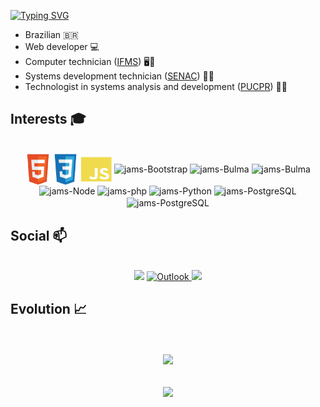 [![Typing SVG](https://readme-typing-svg.herokuapp.com/?color=3369e8&size=35&center=true&vCenter=true&width=1000&lines=Hello,+welcome+to+my+Github!;I'm+João+Augusto+Maia+de+Souza)](https://git.io/typing-svg)

  * Brazilian 🇧🇷
  * Web developer 💻
  * Computer technician (<a href="https://www.ifms.edu.br/">IFMS</a>) 🖥️🔧
  * Systems development technician (<a href="https://ww3.ms.senac.br/Escolas/Campo-Grande/Hub-Academy">SENAC</a>) 🧑‍💻
 * Technologist in systems analysis and development (<a href="https://www.pucpr.br/">PUCPR</a>) 🧑‍💻

<h2> Interests 🎓 </h2>

<div style="display: inline_block" align="center">
<br/>
  <img align="center" alt="jamz-HTML" height="50" width="40" margin="30px" src="https://raw.githubusercontent.com/devicons/devicon/master/icons/html5/html5-original.svg"/>
  
  <img align="center" alt="Augusto-css" height="50" width="40" margin="30px" src="https://raw.githubusercontent.com/devicons/devicon/master/icons/css3/css3-original.svg"/>
  
  <img align="center" alt="jams-Js" height="40" width="50" margin="50px" src="https://raw.githubusercontent.com/devicons/devicon/master/icons/javascript/javascript-plain.svg"/>
  
  <img align="center" alt="jams-Bootstrap" height="60" width="50" margin="50px" src="https://cdn.jsdelivr.net/gh/devicons/devicon/icons/bootstrap/bootstrap-original.svg"/>
  
  <img align="center" alt="jams-Bulma" height="60" width="50" margin="50px" src="https://cdn.jsdelivr.net/gh/devicons/devicon/icons/bulma/bulma-plain.svg"/>
  
  <img align="center" alt="jams-Bulma" height="60" width="50" margin="50px" src="https://cdn.jsdelivr.net/gh/devicons/devicon/icons/sass/sass-original.svg"/>
 
  <img align="center" alt="jams-Node" height="75" width="70" margin="50px" src="https://cdn.jsdelivr.net/gh/devicons/devicon/icons/nodejs/nodejs-original-wordmark.svg"/>
  
  <img align="center" alt="jams-php" height="60" width="50" margin="50px" src="https://cdn.jsdelivr.net/gh/devicons/devicon/icons/php/php-original.svg">
  
  <img align="center" alt="jams-Python" height="60" width="50" margin="50px" src="https://cdn.jsdelivr.net/gh/devicons/devicon/icons/python/python-original.svg" />
  
  <img align="center" alt="jams-PostgreSQL" height="60" width="50" margin="50px" src="https://cdn.jsdelivr.net/gh/devicons/devicon/icons/postgresql/postgresql-original-wordmark.svg"/>
   
  <img align="center" alt="jams-PostgreSQL" height="60" width="50" margin="50px" src="https://cdn.jsdelivr.net/gh/devicons/devicon/icons/mysql/mysql-original-wordmark.svg" />
   
</div>

<h2> Social 📫 </h2>
<br/>
<div align="center"> 
  <a href="https://www.instagram.com/joao_augusto_ms_/" target="_blank"><img src="https://img.shields.io/badge/-Instagram-%23E4405F?style=for-the-badge&logo=instagram&logoColor=white" target="_blank"></a>
  
  <a href="mailto:joao.augusto.ms@outlook.com">
  <img alt="Outlook" src="https://img.shields.io/badge/Microsoft_Outlook-0078D4?style=for-the-badge&logo=microsoft-outlook&logoColor=white&link=mailto:joao.augusto.ms@outlook.com">
  </a>
  
  <a href="https://www.linkedin.com/in/jo%C3%A3o-augusto-maia-de-souza-3aa150244/" target="_blank">
  <img src="https://img.shields.io/badge/-LinkedIn-%230077B5?style=for-the-badge&logo=linkedin&logoColor=white" target="_blank">
  </a> 
 
</div>

<h2> Evolution 📈 </h2>

<div align="center">

  <br/>
  <br/>
  <a href="https://github.com/jams35">
 
  
  <img height="180em" src="https://github-readme-stats.vercel.app/api/top-langs/?username=jams35&layout=compact&langs_count=7&theme=tokyonight"/>
 
  <br/>
  <br/>
  
<p><img align="center" src="https://github-readme-streak-stats.herokuapp.com/?user=jams35&layout=compact&langs_count=7&theme=tokyonight" /></p>
</div>

